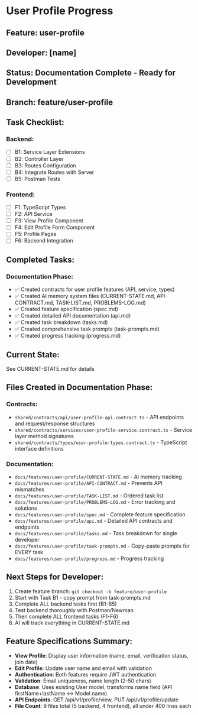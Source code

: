 # User Profile Progress

## Feature: user-profile
## Developer: [name]  
## Status: Documentation Complete - Ready for Development
## Branch: feature/user-profile

## Task Checklist:
### Backend:
- [ ] B1: Service Layer Extensions
- [ ] B2: Controller Layer
- [ ] B3: Routes Configuration  
- [ ] B4: Integrate Routes with Server
- [ ] B5: Postman Tests

### Frontend:
- [ ] F1: TypeScript Types
- [ ] F2: API Service
- [ ] F3: View Profile Component
- [ ] F4: Edit Profile Form Component
- [ ] F5: Profile Pages
- [ ] F6: Backend Integration

## Completed Tasks:
<!-- AI updates this after each task -->
### Documentation Phase:
- ✅ Created contracts for user profile features (API, service, types)
- ✅ Created AI memory system files (CURRENT-STATE.md, API-CONTRACT.md, TASK-LIST.md, PROBLEMS-LOG.md)
- ✅ Created feature specification (spec.md)
- ✅ Created detailed API documentation (api.md)
- ✅ Created task breakdown (tasks.md)
- ✅ Created comprehensive task prompts (task-prompts.md)
- ✅ Created progress tracking (progress.md)

## Current State:
See CURRENT-STATE.md for details

## Files Created in Documentation Phase:
### Contracts:
- `shared/contracts/api/user-profile-api.contract.ts` - API endpoints and request/response structures
- `shared/contracts/services/user-profile-service.contract.ts` - Service layer method signatures
- `shared/contracts/types/user-profile-types.contract.ts` - TypeScript interface definitions

### Documentation:
- `docs/features/user-profile/CURRENT-STATE.md` - AI memory tracking
- `docs/features/user-profile/API-CONTRACT.md` - Prevents API mismatches
- `docs/features/user-profile/TASK-LIST.md` - Ordered task list
- `docs/features/user-profile/PROBLEMS-LOG.md` - Error tracking and solutions
- `docs/features/user-profile/spec.md` - Complete feature specification
- `docs/features/user-profile/api.md` - Detailed API contracts and endpoints
- `docs/features/user-profile/tasks.md` - Task breakdown for single developer
- `docs/features/user-profile/task-prompts.md` - Copy-paste prompts for EVERY task
- `docs/features/user-profile/progress.md` - Progress tracking

## Next Steps for Developer:
1. Create feature branch: `git checkout -b feature/user-profile`
2. Start with Task B1 - copy prompt from task-prompts.md
3. Complete ALL backend tasks first (B1-B5)
4. Test backend thoroughly with Postman/Newman
5. Then complete ALL frontend tasks (F1-F6)
6. AI will track everything in CURRENT-STATE.md

## Feature Specifications Summary:
- **View Profile**: Display user information (name, email, verification status, join date)
- **Edit Profile**: Update user name and email with validation
- **Authentication**: Both features require JWT authentication
- **Validation**: Email uniqueness, name length (2-50 chars)
- **Database**: Uses existing User model, transforms name field (API firstName+lastName ↔ Model name)
- **API Endpoints**: GET /api/v1/profile/view, PUT /api/v1/profile/update
- **File Count**: 9 files total (5 backend, 4 frontend), all under 400 lines each
